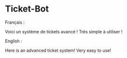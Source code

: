 # Ticket-Bot

Français :

Voici un système de tickets avancé ! Très simple à utiliser !

English :

Here is an advanced ticket system! Very easy to use!
